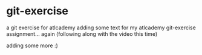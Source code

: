 # git-exercise
a git exercise for atlcademy
adding some text for my atlcademy git-exercise assignment... again (following along with the video this time)

adding some more :)